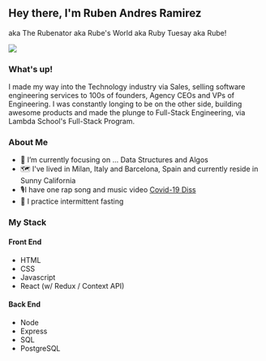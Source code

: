 ## Hey there, I'm Ruben Andres Ramirez
aka The Rubenator aka Rube's World aka Ruby Tuesay aka Rube! 


<img src="(https://user-images.githubusercontent.com/51794934/113035197-d3f9c880-9147-11eb-8433-427d6c439419.jpg)" >


### What's up!
I made my way into the Technology industry via Sales, selling software engineering services to 100s of founders, Agency CEOs and VPs of Engineering. I was constantly longing to be on the other side, building awesome products and made the plunge to Full-Stack Engineering, via Lambda School's Full-Stack Program. 

### About Me
- 🌱 I’m currently focusing on ... Data Structures and Algos
- 🗺 I've lived in Milan, Italy and Barcelona, Spain and currently reside in Sunny California
- 🎙I have one rap song and music video [Covid-19 Diss](https://www.youtube.com/watch?v=MF-xFIPmp3M)
- 🥑 I practice intermittent fasting 


### My Stack
#### Front End
 - HTML
 - CSS
 - Javascript
 - React (w/ Redux / Context API)


 #### Back End
 - Node
 - Express
 - SQL
 - PostgreSQL
